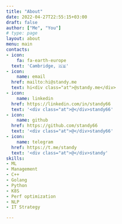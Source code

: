 ```yaml
---
title: "About"
date: 2022-04-27T22:55:15+03:00
draft: false
author: ["Me", "You"]
# type: page
layout: about
menu: main
contacts:
- icon:
    fa: fa-earth-europe
  text: 'Cambridge, 🇬🇧'
- icon:
    name: email
  href: mailto:hi@standy.me
  text: hi<div class="at">@standy.me</div>
- icon:
    name: linkedin
  href: https://linkedin.com/in/standy66
  text: '<div class="at">@</div>standy66'
- icon:
    name: github
  href: https://github.com/standy66
  text: '<div class="at">@</div>standy66'
- icon:
    name: telegram
  href: https://t.me/standy
  text: '<div class="at">@</div>standy'
skills:
- ML
- Management
- C++
- Golang
- Python
- K8S
- Perf optimization
- NLP
- IT Strategy

---
```

